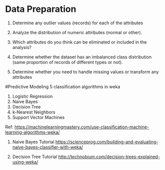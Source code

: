 # Data Preparation

1. Determine any outlier values (records) for each of the attributes

 
 
 
2. Analyze the distribution of numeric attributes (normal or other).



3. Which attributes do you think can be eliminated or included in the analysis?



4. Determine whether the dataset has an imbalanced class distribution (same proportion of records of different types or not).



5.  Determine whether you need to handle missing values or transform any attributes 



#Predictive Modeling
5 classification algorithms in weka
1. Logistic Regression
2. Naive Bayes
3. Decision Tree
4. k-Nearest Neighbors
5. Support Vector Machines

Ref: https://machinelearningmastery.com/use-classification-machine-learning-algorithms-weka/

1. Naive Bayes
Tutorial https://scienceprog.com/building-and-evaluating-naive-bayes-classifier-with-weka/

2. Decision Tree
Tutorial http://technobium.com/decision-trees-explained-using-weka/



 
